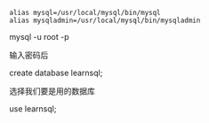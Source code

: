
```
alias mysql=/usr/local/mysql/bin/mysql
alias mysqladmin=/usr/local/mysql/bin/mysqladmin
```

mysql -u root -p

输入密码后

create database learnsql;

选择我们要是用的数据库

use learnsql;



